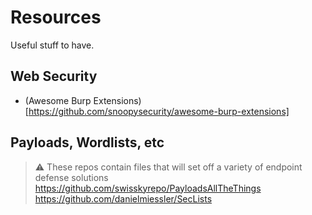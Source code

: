 # Resources
Useful stuff to have.

## Web Security
* (Awesome Burp Extensions)[https://github.com/snoopysecurity/awesome-burp-extensions]


## Payloads, Wordlists, etc
> :warning: These repos contain files that will set off a variety of endpoint defense solutions
https://github.com/swisskyrepo/PayloadsAllTheThings
https://github.com/danielmiessler/SecLists

